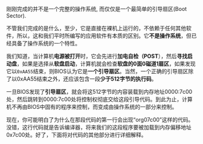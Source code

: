 
刚刚完成的并不是一个完整的操作系统, 而仅仅是一个最简单的引导扇区(Boot Sector).

不管我们完成的是什么，至少，它是直接在裸机上运行的，不依赖于任何其他软件，所以，这和我们平时所编写的应用软件有本质的区别。它**不是操作系统**，但已经具备了操作系统的一个特性。

我们知道，当计算机**电源被打开**时，它会先进行**加电自检（POST**），然后**寻找启动盘**，如果是选择从**软盘启动**，计算机就会检查**软盘的0面0磁道1扇区**，如果发现它以`0xAA55`结束，则BIOS认为它是**一个引导扇区**。当然，一个正确的引导扇区除了以0xAA55结束之外，还应该包含一段**少于512字节的执行码**。

一旦BIOS发现了**引导扇区**，就会将这512字节的内容装载到内存地址0000:7c00处，然后跳转到0000:7c00处将控制权彻底交给这段引导代码。到此为止，计算机不再由BIOS中固有的程序来控制，而变成由操作系统的一部分来控制。

现在，你可能明白了为什么在那段代码的第一行会出现“org07c00”这样的代码。没错，这行代码就是告诉编译器，将来我们的这段程序要被加载到内存偏移地址0x7c00处。好了，下面将对代码的其他部分进行详细解释。